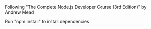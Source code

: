 Following "The Complete Node.js Developer Course (3rd Edition)" by Andrew Mead

Run "npm install" to install dependencies